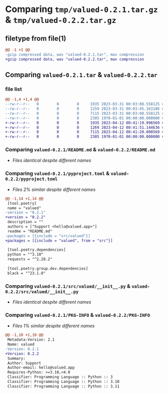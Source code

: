 # Comparing `tmp/valued-0.2.1.tar.gz` & `tmp/valued-0.2.2.tar.gz`

## filetype from file(1)

```diff
@@ -1 +1 @@
-gzip compressed data, was "valued-0.2.1.tar", max compression
+gzip compressed data, was "valued-0.2.2.tar", max compression
```

## Comparing `valued-0.2.1.tar` & `valued-0.2.2.tar`

### file list

```diff
@@ -1,4 +1,4 @@
--rw-r--r--   0        0        0     1935 2023-03-31 00:03:08.558125 valued-0.2.1/README.md
--rw-r--r--   0        0        0     1259 2023-03-31 00:03:45.163186 valued-0.2.1/pyproject.toml
--rw-r--r--   0        0        0     7115 2023-03-31 00:03:08.558125 valued-0.2.1/src/valued/__init__.py
--rw-r--r--   0        0        0     2305 1970-01-01 00:00:00.000000 valued-0.2.1/PKG-INFO
+-rw-r--r--   0        0        0     1935 2023-04-12 00:41:19.996569 valued-0.2.2/README.md
+-rw-r--r--   0        0        0     1269 2023-04-12 00:41:51.144636 valued-0.2.2/pyproject.toml
+-rw-r--r--   0        0        0     7115 2023-04-12 00:41:20.000569 valued-0.2.2/src/valued/__init__.py
+-rw-r--r--   0        0        0     2305 1970-01-01 00:00:00.000000 valued-0.2.2/PKG-INFO
```

### Comparing `valued-0.2.1/README.md` & `valued-0.2.2/README.md`

 * *Files identical despite different names*

### Comparing `valued-0.2.1/pyproject.toml` & `valued-0.2.2/pyproject.toml`

 * *Files 2% similar despite different names*

```diff
@@ -1,14 +1,14 @@
 [tool.poetry]
 name = "valued"
-version = "0.2.1"
+version = "0.2.2"
 description = ""
 authors = ["Support <hello@valued.app>"]
 readme = "README.md"
-packages = [{include = "src/valued"}]
+packages = [{include = "valued", from = "src"}]
 
 [tool.poetry.dependencies]
 python = "^3.10"
 requests = "^2.28.2"
 
 [tool.poetry.group.dev.dependencies]
 black = "^23.1.0"
```

### Comparing `valued-0.2.1/src/valued/__init__.py` & `valued-0.2.2/src/valued/__init__.py`

 * *Files identical despite different names*

### Comparing `valued-0.2.1/PKG-INFO` & `valued-0.2.2/PKG-INFO`

 * *Files 1% similar despite different names*

```diff
@@ -1,10 +1,10 @@
 Metadata-Version: 2.1
 Name: valued
-Version: 0.2.1
+Version: 0.2.2
 Summary: 
 Author: Support
 Author-email: hello@valued.app
 Requires-Python: >=3.10,<4.0
 Classifier: Programming Language :: Python :: 3
 Classifier: Programming Language :: Python :: 3.10
 Classifier: Programming Language :: Python :: 3.11
```


